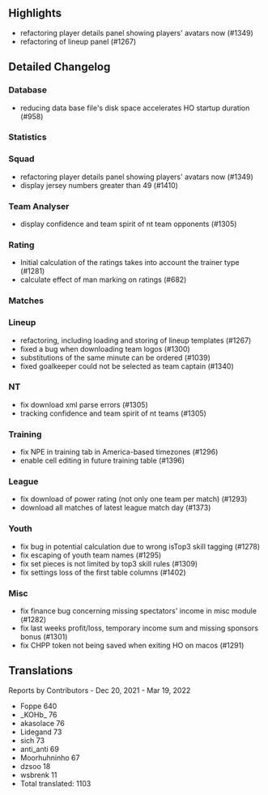 

## Highlights
* refactoring player details panel showing players' avatars now (#1349)
* refactoring of lineup panel (#1267)

## Detailed Changelog

### Database
* reducing data base file's disk space accelerates HO startup duration (#958)

### Statistics

### Squad
* refactoring player details panel showing players' avatars now (#1349)
* display jersey numbers greater than 49 (#1410)

### Team Analyser
* display confidence and team spirit of nt team opponents (#1305)

### Rating
* Initial calculation of the ratings takes into account the trainer type (#1281)
* calculate effect of man marking on ratings (#682)

### Matches

### Lineup
* refactoring, including loading and storing of lineup templates (#1267)
* fixed a bug when downloading team logos (#1300)
* substitutions of the same minute can be ordered (#1039)
* fixed goalkeeper could not be selected as team captain (#1340)

### NT
* fix download xml parse errors (#1305)
* tracking confidence and team spirit of nt teams (#1305)

### Training
* fix NPE in training tab in America-based timezones (#1296)
* enable cell editing in future training table (#1396)

### League
* fix download of power rating (not only one team per match) (#1293)
* download all matches of latest league match day (#1373)
  
### Youth
* fix bug in potential calculation due to wrong isTop3 skill tagging (#1278)
* fix escaping of youth team names (#1295) 
* fix set pieces is not limited by top3 skill rules (#1309)
* fix settings loss of the first table columns (#1402)

### Misc
* fix finance bug concerning missing spectators' income in misc module (#1282)
* fix last weeks profit/loss, temporary income sum and missing sponsors bonus (#1301)
* fix CHPP token not being saved when exiting HO on macos (#1291)

## Translations

Reports by Contributors - Dec 20, 2021 - Mar 19, 2022	

* Foppe	640
* \_KOHb\_	76
* akasolace	76
* Lidegand 	73
* sich	73
* anti_anti 69
* Moorhuhninho	67
* dzsoo 18
* wsbrenk 11
* Total translated:	1103
